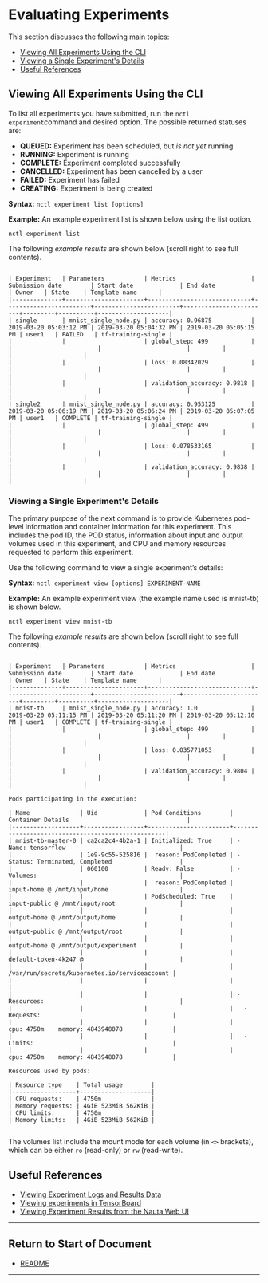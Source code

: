 # Evaluating Experiments

This section discusses the following main topics: 

 - [Viewing All Experiments Using the CLI](#viewing-all-experiments-using-the-cli)
 - [Viewing a Single Experiment's Details](#viewing-a-single-experiment-details)
 - [Useful References](#useful-references)
 
## Viewing All Experiments Using the CLI

To list all experiments you have submitted, run the `nctl experiment`command and desired option. The possible returned statuses are:

* **QUEUED:** Experiment has been scheduled, but _is not yet_ running
* **RUNNING:** Experiment is running
* **COMPLETE:** Experiment completed successfully
* **CANCELLED:** Experiment has been cancelled by a user
* **FAILED:** Experiment has failed
* **CREATING:** Experiment is being created

**Syntax:** `nctl experiment list [options]`

**Example:** An example experiment list is shown below using the list option.  

`nctl experiment list`

The following _example results_ are shown below (scroll right to see full contents).

```

| Experiment   | Parameters           | Metrics                     | Submission date        | Start date             | End date               | Owner   | State    | Template name      |
|--------------+----------------------+-----------------------------+------------------------+------------------------+------------------------+---------+----------+--------------------|
| single       | mnist_single_node.py | accuracy: 0.96875           | 2019-03-20 05:03:12 PM | 2019-03-20 05:04:32 PM | 2019-03-20 05:05:15 PM | user1   | FAILED   | tf-training-single |
|              |                      | global_step: 499            |                        |                        |                        |         |          |                    |
|              |                      | loss: 0.08342029            |                        |                        |                        |         |          |                    |
|              |                      | validation_accuracy: 0.9818 |                        |                        |                        |         |          |                    |
| single2      | mnist_single_node.py | accuracy: 0.953125          | 2019-03-20 05:06:19 PM | 2019-03-20 05:06:24 PM | 2019-03-20 05:07:05 PM | user1   | COMPLETE | tf-training-single |
|              |                      | global_step: 499            |                        |                        |                        |         |          |                    |
|              |                      | loss: 0.078533165           |                        |                        |                        |         |          |                    |
|              |                      | validation_accuracy: 0.9838 |                        |                        |                        |         |          |                    |
```

### Viewing a Single Experiment's Details

The primary purpose of the next command is to provide Kubernetes pod-level information and container information for this experiment. This includes the pod ID, the POD status, information about input and output volumes used in this experiment, and CPU and memory resources requested to perform this experiment.

Use the following command to view a single experiment’s details:

**Syntax:** `nctl experiment view [options] EXPERIMENT-NAME`

**Example:** An example experiment view (the example name used is mnist-tb) is shown below.  

`nctl experiment view mnist-tb`

The following _example results_ are shown below (scroll right to see full contents).

```

| Experiment   | Parameters           | Metrics                     | Submission date        | Start date             | End date               | Owner   | State    | Template name      |
|--------------+----------------------+-----------------------------+------------------------+------------------------+------------------------+---------+----------+--------------------|
| mnist-tb     | mnist_single_node.py | accuracy: 1.0               | 2019-03-20 05:11:15 PM | 2019-03-20 05:11:20 PM | 2019-03-20 05:12:10 PM | user1   | COMPLETE | tf-training-single |
|              |                      | global_step: 499            |                        |                        |                        |         |          |                    |
|              |                      | loss: 0.035771053           |                        |                        |                        |         |          |                    |
|              |                      | validation_accuracy: 0.9804 |                        |                        |                        |         |          |                    |

Pods participating in the execution:

| Name              | Uid             | Pod Conditions        | Container Details                                 |
|-------------------+-----------------+-----------------------+---------------------------------------------------|
| mnist-tb-master-0 | ca2ca2c4-4b2a-1 | Initialized: True     | - Name: tensorflow                                |
|                   | 1e9-9c55-525816 |  reason: PodCompleted | - Status: Terminated, Completed                   |
|                   | 060100          | Ready: False          | - Volumes:                                        |
|                   |                 |  reason: PodCompleted |   input-home @ /mnt/input/home                    |
|                   |                 | PodScheduled: True    |   input-public @ /mnt/input/root                  |
|                   |                 |                       |   output-home @ /mnt/output/home                  |
|                   |                 |                       |   output-public @ /mnt/output/root                |
|                   |                 |                       |   output-home @ /mnt/output/experiment            |
|                   |                 |                       |   default-token-4k247 @                           |
|                   |                 |                       |     /var/run/secrets/kubernetes.io/serviceaccount |
|                   |                 |                       |                                                   |
|                   |                 |                       | - Resources:                                      |
|                   |                 |                       |   - Requests:                                     |
|                   |                 |                       |     cpu: 4750m    memory: 4843948078              |
|                   |                 |                       |   - Limits:                                       |
|                   |                 |                       |     cpu: 4750m    memory: 4843948078              |

Resources used by pods:

| Resource type    | Total usage        |
|------------------+--------------------|
| CPU requests:    | 4750m              |
| Memory requests: | 4GiB 523MiB 562KiB |
| CPU limits:      | 4750m              |
| Memory limits:   | 4GiB 523MiB 562KiB |


```

The volumes list include the mount mode for each volume (in `<>` brackets), which can be either `ro` (read-only) or `rw` (read-write).

## Useful References 
* [Viewing Experiment Logs and Results Data](view_exp_logs.md)
* [Viewing experiments in TensorBoard](view_exp_logs.md)
* [Viewing Experiment Results from the Nauta Web UI](view_exp_webui.md)


----------------------

## Return to Start of Document

* [README](../README.md)
----------------------
